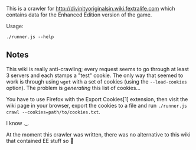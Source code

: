 This is a crawler for http://divinityoriginalsin.wiki.fextralife.com which contains data for the Enhanced Edition version of the game.

Usage:

`./runner.js --help`

## Notes

This wiki is really anti-crawling; every request seems to go through at least 3 servers and each stamps a "test" cookie. The only way that seemed to work is through using `wget` with a set of cookies (using the `--load-cookies` option). The problem is _generating_ this list of cookies...

You have to use Firefox with the Export Cookies[1] extension, then visit the wiki page in your browser, export the cookies to a file and run `./runner.js crawl --cookies=path/to/cookies.txt`.

I know ._.

At the moment this crawler was written, there was no alternative to this wiki that contained EE stuff so :shrug: